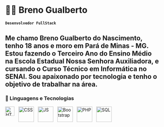 # 👨‍💻 Breno Gualberto

**`Desenvolvedor FullStack`**

Me chamo Breno Gualberto do Nascimento, tenho 18 anos e moro em Pará de Minas - MG. Estou fazendo o Terceiro Ano do Ensino Médio na Escola Estadual Nossa Senhora Auxiliadora, e cursando o Curso Técnico em Informática no SENAI. Sou apaixonado por tecnologia e tenho o objetivo de trabalhar na área.
---
### 🤖 Linguagens e Tecnologias

<img
  align="left"
  alt="HTML"
  title="HTML"
  width="30px"
  style="padding-right: 10px;"
  src="https://cdn.jsdelivr.net/gh/devicons/devicon@latest/icons/html5/html5-original-wordmark.svg"
/>

<img
  align="left"
  alt="CSS"
  title="CSS"
  width="50px"
  height="50px"
  style="padding-right: 10px;"
  src="https://upload.wikimedia.org/wikipedia/commons/thumb/d/d5/CSS3_logo_and_wordmark.svg/340px-CSS3_logo_and_wordmark.svg.png"
/>

<img
  align="left"
  alt="JS"
  title="JS"
  width="50px"
  height="50px"
  style="padding-right: 10px;"
  src="https://upload.wikimedia.org/wikipedia/commons/thumb/6/6a/JavaScript-logo.png/500px-JavaScript-logo.png"
/>

<img
  align="left"
  alt="Bootstrap"
  title="Bootstrap"
  width="50px"
  height="50px"
  style="padding-right: 10px;"
  src="https://upload.wikimedia.org/wikipedia/commons/thumb/b/b2/Bootstrap_logo.svg/964px-Bootstrap_logo.svg.png"
/>

<img
  align="left"
  alt="PHP"
  title="PHP"
  width="50px"
  height="50px"
  style="padding-right: 10px;"
  src="https://upload.wikimedia.org/wikipedia/commons/thumb/2/27/PHP-logo.svg/711px-PHP-logo.svg.png?20180502235434"
/>

<img
  align="left"
  alt="SQL"
  title="SQL"
  width="50px"
  height="50px"
  style="padding-right: 10px;"
  src="https://upload.wikimedia.org/wikipedia/commons/8/87/Sql_data_base_with_logo.png"
/>
